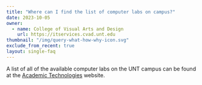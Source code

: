 ```yaml
---
title: "Where can I find the list of computer labs on campus?"
date: 2023-10-05
owner:
  - name: College of Visual Arts and Design
    url: https://itservices.cvad.unt.edu
thumbnail: "/img/query-what-how-why-icon.svg"
exclude_from_recent: true
layout: single-faq
---
```

A list of all of the available computer labs on the UNT campus can be found at the [Academic Technologies](https://academictechnologies.unt.edu/services/computer-labs/request/student-computer-lab 'Computer Labs on Campus') website. 